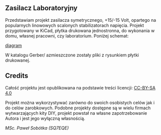 ## Zasilacz Laboratoryjny 

Przedstawiam projekt zasilacza symetrycznego, +15/-15 Volt, opartego na popularnych linowowych scalonych stabilizatorach napięcia. Projekt przygotowany w KiCad, płytka drukowana jednostronna, do wykonania w domu, własnej pracowni, czy laboratorium. Poniżej schemat:

[diagram]( https://github.com/majsterklepka/stunning-giggle/raw/main/raw/power-supply.pdf "Schemat ideowy")

W katalogu Gerber/ azmieszczone zostały pliki z rysunkiem płytki drukowanej.

## Credits

Całość projektu jest opublikowana na podstawie treści licencji: [CC-BY-SA 4.0](https://creativecommons.org/licenses/by-sa/4.0/ "license content") 

Projekt można wykorzystywać zarówno do swoich osobistych celów jak i do celów zarobkowych. Podobne projekty dostępne są w wielu firmach wytwarzających kity DIY, projekt powstał na własne zapotrzebowanie Autora i jest jego wyłączną własnością.


_MSc. Paweł Sobótka (SQ7EQE)_

